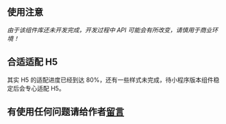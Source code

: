 ## 使用注意

*由于该组件库还未开发完成，开发过程中 API 可能会有所改变，请慎用于商业环境！*



## 合适适配 H5

其实 H5 的适配进度已经到达 80%，还有一些样式未完成，待小程序版本组件稳定后会专心适配 H5。



## 有使用任何问题请给作者[留言](https://github.com/yinLiangDream/mp-colorui/issues)
